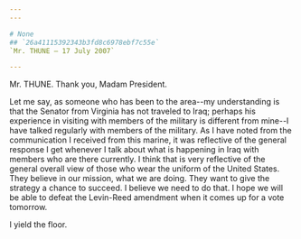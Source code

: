 ```yaml
---
---

# None
## `26a41115392343b3fd8c6978ebf7c55e`
`Mr. THUNE — 17 July 2007`

---
```



Mr. THUNE. Thank you, Madam President.

Let me say, as someone who has been to the area--my understanding is 
that the Senator from Virginia has not traveled to Iraq; perhaps his 
experience in visiting with members of the military is different from 
mine--I have talked regularly with members of the military. As I have 
noted from the communication I received from this marine, it was 
reflective of the general response I get whenever I talk about what is 
happening in Iraq with members who are there currently. I think that is 
very reflective of the general overall view of those who wear the 
uniform of the United States. They believe in our mission, what we are 
doing. They want to give the strategy a chance to succeed. I believe we 
need to do that. I hope we will be able to defeat the Levin-Reed 
amendment when it comes up for a vote tomorrow.

I yield the floor.